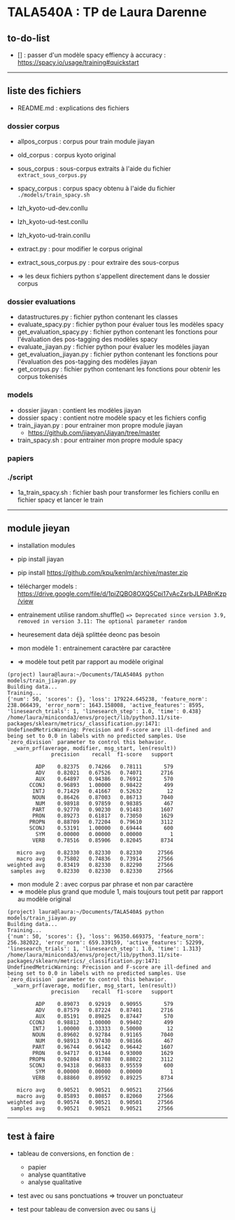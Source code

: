 # TALA540A : TP de Laura Darenne

## to-do-list
- [] : passer d'un modèle spacy effiency à accuracy : https://spacy.io/usage/training#quickstart

---

## liste des fichiers
- README.md : explications des fichiers

### dossier corpus
- allpos_corpus : corpus pour train module jiayan
- old_corpus : corpus kyoto original   
- sous_corpus : sous-corpus extraits à l'aide du fichier `extract_sous_corpus.py`
- spacy_corpus : corpus spacy obtenu à l'aide du fichier `./models/train_spacy.sh`

- lzh_kyoto-ud-dev.conllu
- lzh_kyoto-ud-test.conllu
- lzh_kyoto-ud-train.conllu  

- extract.py : pour modifier le corpus original
- extract_sous_corpus.py : pour extraire des sous-corpus
- => les deux fichiers python s'appellent directement dans le dossier corpus

### dossier evaluations
- datastructures.py : fichier python contenant les classes  
- evaluate_spacy.py : fichier python pour évaluer tous les modèles spacy
- get_evaluation_spacy.py : fichier python contenant les fonctions pour l'évaluation des pos-tagging des modèles spacy
- evaluate_jiayan.py : fichier python pour évaluer les modèles jiayan
- get_evaluation_jiayan.py : fichier python contenant les fonctions pour l'évaluation des pos-tagging des modèles jiayan
- get_corpus.py : fichier python contenant les fonctions pour obtenir les corpus tokenisés

### models
- dossier jiayan : contient les modèles jiayan
- dossier spacy : contient notre modèle spacy et les fichiers config
- train_jiayan.py : pour entrainer mon propre module jiayan
  - https://github.com/jiaeyan/Jiayan/tree/master
- train_spacy.sh : pour entrainer mon propre module spacy

### papiers

### ./script
- 1a_train_spacy.sh : fichier bash pour transformer les fichiers conllu en fichier spacy et lancer le train

---

## module jieyan
- installation modules
- pip install jiayan
- pip install https://github.com/kpu/kenlm/archive/master.zip
- télécharger models : https://drive.google.com/file/d/1piZQBO8OXQ5Cpi17vAcZsrbJLPABnKzp/view

- entrainement utilise random.shuffle() `=> Deprecated since version 3.9, removed in version 3.11: The optional parameter random`
- heuresement data déjà splittée  deonc pas besoin

- mon modèle 1 : entrainement caractère par caractère
- => modèle tout petit par rapport au modèle original

```shell
(project) laura@laura:~/Documents/TALA540A$ python models/train_jiayan.py 
Building data...
Training...
{'num': 50, 'scores': {}, 'loss': 179224.645238, 'feature_norm': 238.066439, 'error_norm': 1643.158008, 'active_features': 8595, 'linesearch_trials': 1, 'linesearch_step': 1.0, 'time': 0.438}
/home/laura/miniconda3/envs/project/lib/python3.11/site-packages/sklearn/metrics/_classification.py:1471: UndefinedMetricWarning: Precision and F-score are ill-defined and being set to 0.0 in labels with no predicted samples. Use `zero_division` parameter to control this behavior.
  _warn_prf(average, modifier, msg_start, len(result))
              precision    recall  f1-score   support

         ADP    0.82375   0.74266   0.78111       579
         ADV    0.82021   0.67526   0.74071      2716
         AUX    0.64897   0.94386   0.76912       570
       CCONJ    0.96893   1.00000   0.98422       499
        INTJ    0.71429   0.41667   0.52632        12
        NOUN    0.86426   0.87003   0.86713      7040
         NUM    0.98918   0.97859   0.98385       467
        PART    0.92770   0.90230   0.91483      1607
        PRON    0.89273   0.61817   0.73050      1629
       PROPN    0.88709   0.72204   0.79610      3112
       SCONJ    0.53191   1.00000   0.69444       600
         SYM    0.00000   0.00000   0.00000         1
        VERB    0.78516   0.85906   0.82045      8734

   micro avg    0.82330   0.82330   0.82330     27566
   macro avg    0.75802   0.74836   0.73914     27566
weighted avg    0.83419   0.82330   0.82290     27566
 samples avg    0.82330   0.82330   0.82330     27566

```

- mon module 2 : avec corpus par phrase et non par caractère
- => modèle plus grand que module 1, mais toujours tout petit par rapport au modèle original
```shell
(project) laura@laura:~/Documents/TALA540A$ python models/train_jiayan.py 
Building data...
Training...
{'num': 50, 'scores': {}, 'loss': 96350.669375, 'feature_norm': 256.382022, 'error_norm': 659.339159, 'active_features': 52299, 'linesearch_trials': 1, 'linesearch_step': 1.0, 'time': 1.313}
/home/laura/miniconda3/envs/project/lib/python3.11/site-packages/sklearn/metrics/_classification.py:1471: UndefinedMetricWarning: Precision and F-score are ill-defined and being set to 0.0 in labels with no predicted samples. Use `zero_division` parameter to control this behavior.
  _warn_prf(average, modifier, msg_start, len(result))
              precision    recall  f1-score   support

         ADP    0.89073   0.92919   0.90955       579
         ADV    0.87579   0.87224   0.87401      2716
         AUX    0.85191   0.89825   0.87447       570
       CCONJ    0.98812   1.00000   0.99402       499
        INTJ    1.00000   0.33333   0.50000        12
        NOUN    0.89602   0.92784   0.91165      7040
         NUM    0.98913   0.97430   0.98166       467
        PART    0.96744   0.96142   0.96442      1607
        PRON    0.94717   0.91344   0.93000      1629
       PROPN    0.92804   0.83708   0.88022      3112
       SCONJ    0.94318   0.96833   0.95559       600
         SYM    0.00000   0.00000   0.00000         1
        VERB    0.88860   0.89592   0.89225      8734

   micro avg    0.90521   0.90521   0.90521     27566
   macro avg    0.85893   0.80857   0.82060     27566
weighted avg    0.90574   0.90521   0.90501     27566
 samples avg    0.90521   0.90521   0.90521     27566
```

---

## test à faire

- tableau de conversions, en fonction de :
  - papier
  - analyse quantitative
  - analyse qualitative

- test avec ou sans ponctuations
=> trouver un ponctuateur

- test pour tableau de conversion avec ou sans i,j
